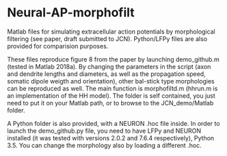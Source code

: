 # Neural-AP-morphofilt
Matlab files for simulating extracellular action potentials by morphological filtering (see paper, draft submitted to JCN). 
Python/LFPy files are also provided for comparision purposes.

These files reproduce figure 8 from the paper by launching demo_github.m (tested in Matlab 2018a). By changing the parameters 
in the script (axon and dendrite lengths and diameters, as well as the propagation speed, somatic dipole weigth and orientation), 
other bal-stick type morphologies can be reproduced as well. 
The main function is morphofiltd.m (hhrun.m is an implementation of the HH model).
The folder is self contained, you just need to put it on your Matlab path, or to browse to the JCN_demo/Matlab folder.

A Python folder is also provided, with a NEURON .hoc file inside. In order to launch the demo_github.py file, you need to have 
LFPy and NEURON installed (it was tested with versions 2.0.2 and 7.6.4 respectively), Python 3.5.
You can change the morphology also by loading a different .hoc.
